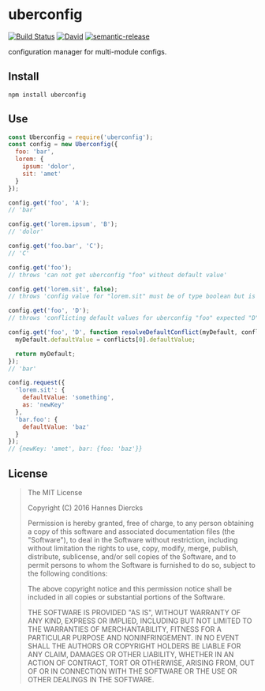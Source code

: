 uberconfig
==========

[![Build Status](https://img.shields.io/travis/Xiphe/uberconfig/master.svg?style=flat-square)](https://travis-ci.org/Xiphe/uberconfig)
[![David](https://img.shields.io/david/Xiphe/uberconfig.svg?style=flat-square)](https://david-dm.org/Xiphe/uberconfig)
[![semantic-release](https://img.shields.io/badge/%20%20%F0%9F%93%A6%F0%9F%9A%80-semantic--release-e10079.svg?style=flat-square)](https://github.com/semantic-release/semantic-release)

configuration manager for multi-module configs.


Install
-------

`npm install uberconfig`


Use
---

```js
const Uberconfig = require('uberconfig');
const config = new Uberconfig({
  foo: 'bar',
  lorem: {
    ipsum: 'dolor',
    sit: 'amet'
  }
});

config.get('foo', 'A');
// 'bar'

config.get('lorem.ipsum', 'B');
// 'dolor'

config.get('foo.bar', 'C');
// 'C'

config.get('foo');
// throws 'can not get uberconfig "foo" without default value'

config.get('lorem.sit', false);
// throws 'config value for "lorem.sit" must be of type boolean but is string'

config.get('foo', 'D');
// throws 'conflicting default values for uberconfig "foo" expected "D" to equal "A"'

config.get('foo', 'D', function resolveDefaultConflict(myDefault, conflicts, key) {
  myDefault.defaultValue = conflicts[0].defaultValue;

  return myDefault;
});
// 'bar'

config.request({
  'lorem.sit': {
    defaultValue: 'something',
    as: 'newKey'
  },
  'bar.foo': {
    defaultValue: 'baz'
  }
});
// {newKey: 'amet', bar: {foo: 'baz'}}
```

License
-------

> The MIT License
> 
> Copyright (C) 2016 Hannes Diercks
> 
> Permission is hereby granted, free of charge, to any person obtaining a copy of
> this software and associated documentation files (the "Software"), to deal in
> the Software without restriction, including without limitation the rights to
> use, copy, modify, merge, publish, distribute, sublicense, and/or sell copies
> of the Software, and to permit persons to whom the Software is furnished to do
> so, subject to the following conditions:
> 
> The above copyright notice and this permission notice shall be included in all
> copies or substantial portions of the Software.
> 
> THE SOFTWARE IS PROVIDED "AS IS", WITHOUT WARRANTY OF ANY KIND, EXPRESS OR
> IMPLIED, INCLUDING BUT NOT LIMITED TO THE WARRANTIES OF MERCHANTABILITY, FITNESS
> FOR A PARTICULAR PURPOSE AND NONINFRINGEMENT. IN NO EVENT SHALL THE AUTHORS OR
> COPYRIGHT HOLDERS BE LIABLE FOR ANY CLAIM, DAMAGES OR OTHER LIABILITY, WHETHER
> IN AN ACTION OF CONTRACT, TORT OR OTHERWISE, ARISING FROM, OUT OF OR IN
> CONNECTION WITH THE SOFTWARE OR THE USE OR OTHER DEALINGS IN THE SOFTWARE.
